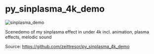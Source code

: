 # py_sinplasma_4k_demo

![sinplasma_demo](https://github.com/user-attachments/assets/f2120978-0783-4b82-9696-11e4c11cd340)

Scenedemo of my sinplasma effect in under 4k incl. animation, plasma effects, melodic sound

Source: https://github.com/zeittresor/py_sinplasma_4k_demo
